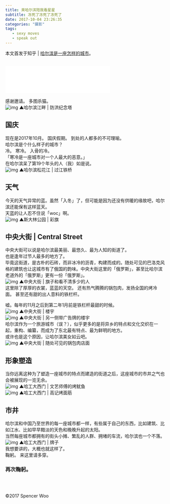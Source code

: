 ```yaml
---
title: 来哈尔滨陪我看星星
subtitle: 冻死了冻死了冻死了
date: 2017-10-04 23:26:35
categories: "摄影"
tags:
   - sexy moves
   - speak out
---
```

本文首发于知乎 | [哈尔滨是一座怎样的城市](http://www.zhihu.com/question/22410997/answer/239007719)。

</br>
<iframe frameborder="no" border="0" marginwidth="0" marginheight="0" width=330 height=86 src="//music.163.com/outchain/player?type=2&id=28851137&auto=1&height=66"></iframe>
<br>

感谢邀请。
多图杀猫。
</br>
![img](http://owkccdyrm.bkt.clouddn.com/854BB82F-AD00-4DB6-90D7-567891D17FFC.JPG)
▲哈尔滨江畔 | 防洪纪念塔
</br>
## 国庆
现在是2017年10月。
国庆假期。
到处的人都多的不可理喻。
</br>
哈尔滨是个什么样子的城市？
</br>
冷。
寒冷。
入骨的冷。
</br>
「寒冷是一座城市对一个人最大的恶意。」
</br>
在哈尔滨呆了第19个年头的人（我）如是说。
</br>
![img](http://owkccdyrm.bkt.clouddn.com/FFC10747-45B0-4499-AF8B-216D06D785D3.JPG)
▲哈尔滨松花江 | 过江铁桥
</br>
## 天气
今天的天气异常的蓝。虽然「入冬」了，但可能是因为还没有供暖的缘故吧，哈尔滨还能保有这样蓝天。
</br>
天蓝的让人忍不住说「woc」啊。
</br>
![img](http://owkccdyrm.bkt.clouddn.com/B3F63726-2CD1-4B26-8A5D-53FC4176D986.jpg)
▲斯大林公园 | 彩旗
</br>
## 中央大街 | Central Street
中央大街可以说是哈尔滨最美丽、最悠久、最为人知的街道了。
</br>
也是逢年过节人最多的地方了。
</br>
毕竟这街道，是古朴的石砖，而非冰冷的沥青，构建而成的。随处可见的巴洛克风格的建筑也让这城市有了俄国的韵味。中央大街这里的「俄罗斯」，甚至比哈尔滨老道外的「俄罗斯」更有一份「俄罗斯」。
</br>
![img](http://owkccdyrm.bkt.clouddn.com/3FA9E8DF-D18E-48F3-85F4-C8806727460F.JPG)
▲中央大街 | 旗子和看不清多少的人
</br>
这里除了厚厚的衣裳，蓝蓝的天空。
还有热气腾腾的锅包肉，发扬全国的烤冷面。
甚至还有甜的出人意料的铁栏杆。
</br>

嘘。每年的11月之后到第二年1月前是铁栏杆最甜的时候。
</br>
![img](http://owkccdyrm.bkt.clouddn.com/IMG_7640.jpg)
▲中央大街 | 楼宇
</br>
![img](http://owkccdyrm.bkt.clouddn.com/IMG_7641.jpg)
▲中央大街 | 另一侧带广告牌的楼宇
</br>
哈尔滨作为一个旅游城市（误？），似乎更多的是将异乡的特点和文化交织在一起，重构、编纂，而成为了东北最有特点、最为鲜明的地方。
</br>
或许也是这个原因，让哈尔滨美女如云吧。
</br>
![img](http://owkccdyrm.bkt.clouddn.com/IMG_7636.jpg)
▲中央大街 | 随处可见的锅包肉店面
</br>
## 形象塑造
当你远离这种为了塑造一座城市的特点而建造的街道之后，这座城市的市井之气也会被展现的一览无余。
</br>
![img](http://owkccdyrm.bkt.clouddn.com/12498C79-FCD5-42B5-9827-CCE00D8B51D3.JPG)
▲哈工大西门 | 文艺师傅的烤鱿鱼
</br>
![img](http://owkccdyrm.bkt.clouddn.com/6362F135-09A8-4AB5-B41C-70F477F26625.JPG)
▲哈工大西门 | 高记烤面筋
</br>
## 市井
哈尔滨和中国乃至世界的每一座城市都一样，有些属于自己的东西，比如建筑、比如江水、比如早早黯淡的天色和晚晚升起的太阳。
</br>
当然每座城市都拥有的街头小摊、繁乱的人群、拥堵的车流，哈尔滨也一个不落。
</br>
![img](http://owkccdyrm.bkt.clouddn.com/9AB2055A-549F-4E01-B756-B5EA8C68491E.JPG)
▲哈工大西门 | 牌子
</br>
我想要讲的，大概也就这样了。
</br>
鞠躬。
来这里请多穿。
</br>
### 再次鞠躬。
</br>
</br>

©2017 Spencer Woo
